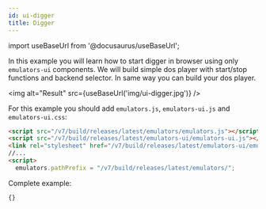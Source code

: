 ```yaml
---
id: ui-digger
title: Digger 
---
```

import useBaseUrl from '@docusaurus/useBaseUrl';

In this example you will learn how to start digger in browser using only
`emulators-ui` components. We will build simple dos player with start/stop functions 
and backend selector.
In same way you can build your dos player.

<img alt="Result" src={useBaseUrl('img/ui-digger.jpg')} />

For this example you should add `emulators.js`, `emulators-ui.js` and `emulators-ui.css`:
```html
<script src="/v7/build/releases/latest/emulators/emulators.js"></script>
<script src="/v7/build/releases/latest/emulators-ui/emulators-ui.js"></script>
<link rel="stylesheet" href="/v7/build/releases/latest/emulators-ui/emulators-ui.css">
//...
<script>
  emulators.pathPrefix = "/v7/build/releases/latest/emulators/";
```

Complete example:
```html title="examples/ui-digger.html"
{}
```
